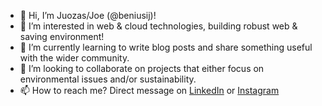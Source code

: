 - 👋 Hi, I’m Juozas/Joe (@beniusij)!
- 👀 I’m interested in web & cloud technologies, building robust web & saving environment!
- 🌱 I’m currently learning to write blog posts and share something useful with the wider community. 
- 💞️ I’m looking to collaborate on projects that either focus on environmental issues and/or sustainability. 
- 📫 How to reach me? Direct message on [LinkedIn](https://www.linkedin.com/in/beniusij) or [Instagram](https://www.instagram.com/juozasben/)


<!---
beniusij/beniusij is a ✨ special ✨ repository because its `README.md` (this file) appears on your GitHub profile.
You can click the Preview link to take a look at your changes.

[![Juozas's GitHub stats](https://github-readme-stats.vercel.app/api?username=beniusij&hide=stars&show_icons=true&theme=transparent)](https://github.com/anuraghazra/github-readme-stats)
--->
